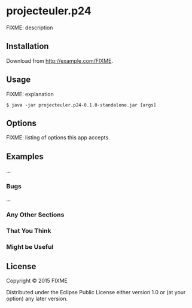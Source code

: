 # projecteuler.p24

FIXME: description

## Installation

Download from http://example.com/FIXME.

## Usage

FIXME: explanation

    $ java -jar projecteuler.p24-0.1.0-standalone.jar [args]

## Options

FIXME: listing of options this app accepts.

## Examples

...

### Bugs

...

### Any Other Sections
### That You Think
### Might be Useful

## License

Copyright © 2015 FIXME

Distributed under the Eclipse Public License either version 1.0 or (at
your option) any later version.
